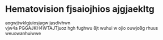 # Hematovision fjsaiojhios ajgjaekltg
aogwjtwklgjuiosjagw jasdivhwn  
vjw4a PGGAJKH4WTAJTjuoz  hgh fughwu 8jt wuhui
w ojio ouwjo8g rhuus
weuowanhuiwwe
